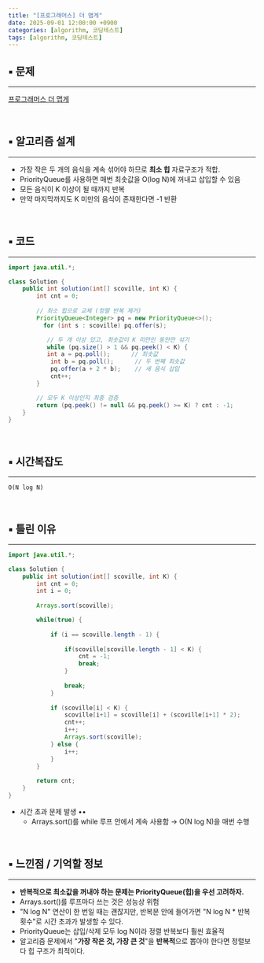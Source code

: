 ```yaml
---
title: "[프로그래머스] 더 맵게"
date: 2025-09-01 12:00:00 +0900
categories: [algorithm, 코딩테스트]
tags: [algorithm, 코딩테스트]
---
```



## ▪︎  문제

---

[프로그래머스 더 맵게](https://school.programmers.co.kr/learn/courses/30/lessons/42626)

<br>

## ▪︎  알고리즘 설계

---

- 가장 작은 두 개의 음식을 계속 섞어야 하므로 **최소 힙** 자료구조가 적합.
- PriorityQueue를 사용하면 매번 최솟값을 O(log N)에 꺼내고 삽입할 수 있음
- 모든 음식이 K 이상이 될 때까지 반복
- 만약 마지막까지도 K 미만의 음식이 존재한다면 -1 반환

<br>

## ▪︎  코드

---

```java
import java.util.*;

class Solution {
    public int solution(int[] scoville, int K) {
        int cnt = 0;
        
        // 최소 힙으로 교체 (정렬 반복 제거)
        PriorityQueue<Integer> pq = new PriorityQueue<>();
          for (int s : scoville) pq.offer(s);

           // 두 개 이상 있고, 최솟값이 K 미만인 동안만 섞기
           while (pq.size() > 1 && pq.peek() < K) {
           int a = pq.poll();      // 최솟값
            int b = pq.poll();      // 두 번째 최솟값
            pq.offer(a + 2 * b);    // 새 음식 삽입
            cnt++;
        }

        // 모두 K 이상인지 최종 검증
        return (pq.peek() != null && pq.peek() >= K) ? cnt : -1;
    }
}
```


<br>

## ▪︎  시간복잡도

---

`O(N log N)`

<br>

## ▪︎  틀린 이유

---

```java
import java.util.*;

class Solution {
    public int solution(int[] scoville, int K) {
        int cnt = 0;
        int i = 0;
        
        Arrays.sort(scoville);

        while(true) {
            
            if (i == scoville.length - 1) {
                
                if(scoville[scoville.length - 1] < K) {
                    cnt = -1;
                    break;
                }
                
                break;
            }
            
            if (scoville[i] < K) {
                scoville[i+1] = scoville[i] + (scoville[i+1] * 2);
                cnt++;
                i++;
                Arrays.sort(scoville);
            } else {
                i++;
            }
        }
        
        return cnt;
    }
}
```

- 시간 초과 문제 발생 ••
    - Arrays.sort()를 while 루프 안에서 계속 사용함 → O(N log N)을 매번 수행

<br>

## ▪︎  느낀점 / 기억할 정보

---

- **반복적으로 최소값을 꺼내야 하는 문제는 PriorityQueue(힙)을 우선 고려하자.**
- Arrays.sort()를 루프마다 쓰는 것은 성능상 위험
- "N log N" 연산이 한 번일 때는 괜찮지만, 반복문 안에 들어가면 "N log N * 반복횟수"로 시간 초과가 발생할 수 있다.
- PriorityQueue는 삽입/삭제 모두 log N이라 정렬 반복보다 훨씬 효율적
- 알고리즘 문제에서 "**가장 작은 것, 가장 큰 것**"을 **반복적**으로 뽑아야 한다면 정렬보다 힙 구조가 최적이다.